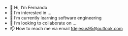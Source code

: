 - 👋 Hi, I’m Fernando  
- 👀 I’m interested in ...
- 🌱 I’m currently learning software engineering 
- 💞️ I’m looking to collaborate on ...
- 📫 How to reach me via email fdejesus95@outlook.com

<!---
NandoD95/NandoD95 is a ✨ special ✨ repository because its `README.md` (this file) appears on your GitHub profile.
You can click the Preview link to take a look at your changes.
--->
